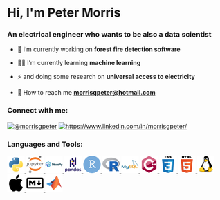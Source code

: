 <h1 align="left">Hi, I'm Peter Morris</h1>
<h3 align="left">An electrical engineer who wants to be also a data scientist</h3>

- 🌳 I’m currently working on **forest fire detection software**

- 👨‍💻 I’m currently learning **machine learning**

- ⚡ and doing some research on **universal access to electricity**

- 📧 How to reach me **morrisgpeter@hotmail.com**

<h3 align="left">Connect with me:</h3>
<p align="left">
    <a href="https://twitter.com/@morrisgpeter" target="blank"><img align="center" src="https://raw.githubusercontent.com/rahuldkjain/github-profile-readme-generator/master/src/images/icons/Social/twitter.svg" alt="@morrisgpeter" height="30" width="40" /></a>
    <a href="https://linkedin.com/in/https://www.linkedin.com/in/morrisgpeter/" target="blank"><img align="center" src="https://raw.githubusercontent.com/rahuldkjain/github-profile-readme-generator/master/src/images/icons/Social/linked-in-alt.svg" alt="https://www.linkedin.com/in/morrisgpeter/" height="30" width="40" /></a>
</p>

<h3 align="left">Languages and Tools:</h3>
<p align="left"> 
  <a href="https://www.python.org" target="_blank"> <img src="https://raw.githubusercontent.com/devicons/devicon/master/icons/python/python-original.svg" alt="python" width="40" height="40"/> </a> 
  <a href="jupyter/jupyter-original-wordmark.svg" target="_blank"> <img src="https://raw.githubusercontent.com/devicons/devicon/master/icons/jupyter/jupyter-original-wordmark.svg" alt="python" width="40" height="40"/> </a>
  <a href="https://numpy.org" target="_blank"> <img src="https://raw.githubusercontent.com/devicons/devicon/master/icons/numpy/numpy-original-wordmark.svg" alt="python" width="40" height="40"/> </a>  
  <a href="https://pandas.pydata.org" target="_blank"> <img src="https://raw.githubusercontent.com/devicons/devicon/master/icons/pandas/pandas-original-wordmark.svg" alt="python" width="40" height="40"/> </a>
  <a href="https://www.rstudio.com" target="_blank"> <img src="https://raw.githubusercontent.com/devicons/devicon/master/icons/rstudio/rstudio-plain.svg" alt="python" width="40" height="40"/> </a>
  <a href="https://cran.r-project.org" target="_blank"> <img src="https://raw.githubusercontent.com/devicons/devicon/master/icons/r/r-original.svg" alt="python" width="40" height="40"/> </a>
  <a href="https://www.mysql.com/" target="_blank"> <img src="https://raw.githubusercontent.com/devicons/devicon/master/icons/mysql/mysql-original-wordmark.svg" alt="mysql" width="40" height="40"/> </a> 
  <a href="https://www.w3schools.com/cpp/" target="_blank"> <img src="https://raw.githubusercontent.com/devicons/devicon/master/icons/cplusplus/cplusplus-original.svg" alt="cplusplus" width="40" height="40"/> </a> 
  <a href="https://www.w3schools.com/css/" target="_blank"> <img src="https://raw.githubusercontent.com/devicons/devicon/master/icons/css3/css3-original-wordmark.svg" alt="css3" width="40" height="40"/> </a> 
  <a href="https://www.w3.org/html/" target="_blank"> <img src="https://raw.githubusercontent.com/devicons/devicon/master/icons/html5/html5-original-wordmark.svg" alt="html5" width="40" height="40"/> </a> 
  <a href="https://www.linux.org/" target="_blank"> <img src="https://raw.githubusercontent.com/devicons/devicon/master/icons/linux/linux-original.svg" alt="linux" width="40" height="40"/> </a> 
  <a href="https://www.apple.com" target="_blank"> <img src="https://raw.githubusercontent.com/devicons/devicon/master/icons/apple/apple-original.svg" alt="python" width="40" height="40"/> </a>
  <a href="https://www.markdownguide.org" target="_blank"> <img src="https://raw.githubusercontent.com/devicons/devicon/master/icons/markdown/markdown-original.svg" alt="python" width="40" height="40"/> </a>
  <a href="https://www.mathworks.com" target="_blank"> <img src="https://raw.githubusercontent.com/devicons/devicon/master/icons/matlab/matlab-original.svg" alt="python" width="40" height="40"/> </a>
</p>




